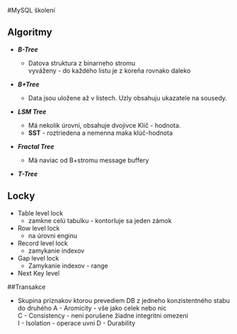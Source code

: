 #MySQL školení 

## Algoritmy 
- ***B-Tree***
    - Datova struktura z binarneho stromu \
vyváženy - do každého listu je z koreňa rovnako daleko 

- ***B+Tree*** 
    - Data jsou uložene až v listech.
Uzly obsahuju ukazatele na sousedy. 

- ***LSM Tree***
    - Má nekolik úrovni, obsahuje dvojivce Klíč - hodnota. 
    - **SST** - roztriedena a nemenna maka klúč-hodnota 

- ***Fractal Tree***
    - Má naviac od B+stromu message buffery 
- ***T-Tree***

## Locky
- Table level lock 
    - zamkne celú tabulku - kontorluje sa jeden zámok 
- Row level lock 
    - na úrovni enginu
- Record level lock 
    - zamykanie indexov
- Gap level lock 
    - Zamykanie indexov - range 
- Next Key level 

##Transakce
- Skupina príznakov ktorou prevediem DB z jedneho konzistentného stabu do druhého 
A - Aromicity - vše jako celek nebo nic \
C - Consistency - neni porušene žiadne integritni omezeni \
I - Isolation - operace uvni
D - Durability